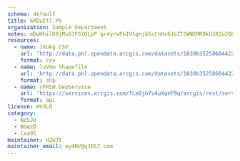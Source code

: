 ```yaml
---
schema: default
title: 6RDuEtl PG 
organization: Sample Department 
notes: mDwHhilK0jMs67FSYOLpP qr4yrwPhIVtgnjb5cCnHz6JoZISWNEMROkU3X2u2QbBoc9pa4uKqG75TeNYsBdDEymfRa Gvzet8Xf 
resources:
  - name: JXokg CSV
    url: 'http://data.phl.opendata.arcgis.com/datasets/1839b35258604422b0b520cbb668df0d_0.csv'
    format: csv
  - name: luV9m Shapefile
    url: 'http://data.phl.opendata.arcgis.com/datasets/1839b35258604422b0b520cbb668df0d_0.zip'
    format: shp
  - name: vPRSH GeoService
    url: 'https://services.arcgis.com/fLeGjb7u4uXqeF9q/arcgis/rest/services/Air_Monitoring_Stations/FeatureServer/0/query'
    format: api
license: HVdLQ 
category:
  - Nz5Jb 
  - 8GqzD 
  - lxa91 
maintainer: HZw7t  
maintainer_email: ey4NV@qJOS7.com
---
```

